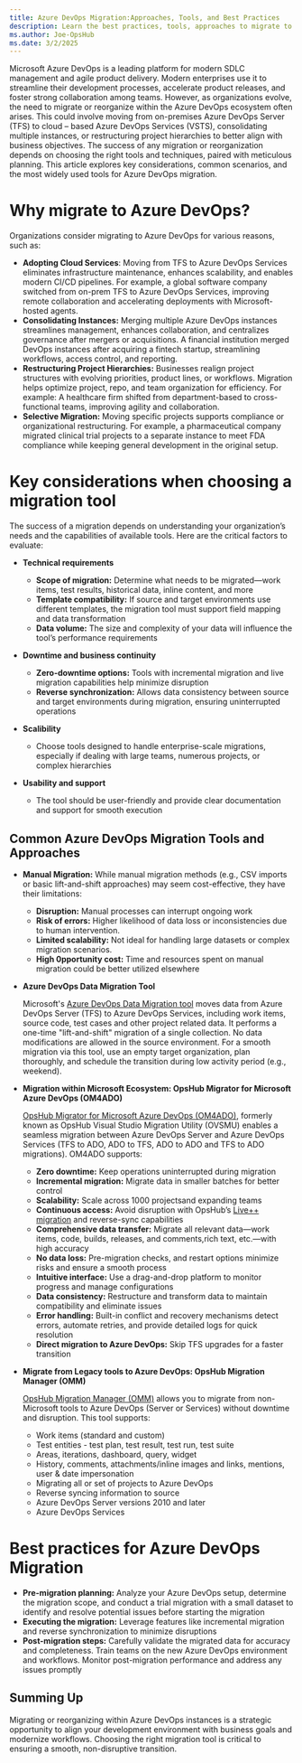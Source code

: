 ```yaml
---
title: Azure DevOps Migration:Approaches, Tools, and Best Practices 
description: Learn the best practices, tools, approaches to migrate to Azure DevOps
ms.author: Joe-OpsHub
ms.date: 3/2/2025
---                                                                                                                                                                                                                                                                                                                                                                                                                                                                                                                                                                                                                                                                                                                                                                                                                                                    
```


Microsoft Azure DevOps is a leading platform for modern SDLC management and agile product delivery. Modern enterprises use it to streamline their development processes, accelerate product releases, and foster strong collaboration among teams. However, as organizations evolve, the need to migrate or reorganize within the Azure DevOps ecosystem often arises. This could involve moving from on-premises Azure DevOps Server (TFS) to cloud – based Azure DevOps Services (VSTS), consolidating multiple instances, or restructuring project hierarchies to better align with business objectives. The success of any migration or reorganization depends on choosing the right tools and techniques, paired with meticulous planning. This article explores key considerations, common scenarios, and the most widely used tools for Azure DevOps migration.

# Why migrate to Azure DevOps?  

Organizations consider migrating to Azure DevOps for various reasons, such as: 
- **Adopting Cloud Services**: Moving from TFS to Azure DevOps Services eliminates infrastructure maintenance, enhances scalability, and enables modern CI/CD pipelines. For example, a global software company switched from on-prem TFS to Azure DevOps Services, improving remote collaboration and accelerating deployments with Microsoft-hosted agents. 
- **Consolidating Instances:** Merging multiple Azure DevOps instances streamlines management, enhances collaboration, and centralizes governance after mergers or acquisitions. A financial institution merged DevOps instances after acquiring a fintech startup, streamlining workflows, access control, and reporting. 
- **Restructuring Project Hierarchies:** Businesses realign project structures with evolving priorities, product lines, or workflows. Migration helps optimize project, repo, and team organization for efficiency. For example: A healthcare firm shifted from department-based to cross-functional teams, improving agility and collaboration. 
- **Selective Migration:** Moving specific projects supports compliance or organizational restructuring. For example, a pharmaceutical company migrated clinical trial projects to a separate instance to meet FDA compliance while keeping general development in the original setup. 

# Key considerations when choosing a migration tool 

The success of a migration depends on understanding your organization’s needs and the capabilities of available tools. Here are the critical factors to evaluate:
- **Technical requirements**
  - **Scope of migration:** Determine what needs to be migrated—work items, test results, historical data, inline content, and more
  - **Template compatibility:** If source and target environments use different templates, the migration tool must support field mapping and data transformation
  - **Data volume:** The size and complexity of your data will influence the tool’s performance requirements

- **Downtime and business continuity**
  - **Zero-downtime options:** Tools with incremental migration and live migration capabilities help minimize disruption
  - **Reverse synchronization:** Allows data consistency between source and target environments during migration, ensuring uninterrupted operations

- **Scalibility**
  - Choose tools designed to handle enterprise-scale migrations, especially if dealing with large teams, numerous projects, or complex hierarchies

- **Usability and support**
  - The tool should be user-friendly and provide clear documentation and support for smooth execution
  
## Common Azure DevOps Migration Tools and Approaches 

- **Manual Migration:** While manual migration methods (e.g., CSV imports or basic lift-and-shift approaches) may seem cost-effective, they have their limitations: 

   - **Disruption:** Manual processes can interrupt ongoing work
  - **Risk of errors:** Higher likelihood of data loss or inconsistencies due to human intervention.
  - **Limited scalability:** Not ideal for handling large datasets or complex migration scenarios.
  - **High 0pportunity cost:** Time and resources spent on manual migration could be better utilized elsewhere 

- **Azure DevOps Data Migration Tool** 

  Microsoft's [Azure DevOps Data Migration tool](https://learn.microsoft.com/en-us/azure/devops/migrate/migration-overview?view=azure-devops#option-2-azure-devops-data-migration-tool) moves data from Azure DevOps Server (TFS) to Azure DevOps Services, including work items, source code, test cases and other project related data. It performs a one-time "lift-and-shift" migration of a single collection. No data modifications are allowed in the source environment. For a smooth migration via this tool, use an empty target organization, plan thoroughly, and schedule the transition during low activity period (e.g., weekend). 


- **Migration within Microsoft Ecosystem: OpsHub Migrator for Microsoft Azure DevOps (OM4ADO)**

   [OpsHub Migrator for Microsoft Azure DevOps (OM4ADO)](https://www.opshub.com/products/opshub-azure-devops-migrator/?utm_source=Microsoft.Learn.com&utm_medium=Referrals&utm_campaign=NewpageAzureDevOpsMigrationlisting), formerly known as OpsHub Visual Studio Migration Utility (OVSMU) enables a seamless migration between Azure DevOps Server and Azure DevOps Services (TFS to ADO, ADO to TFS, ADO to ADO and TFS to ADO migrations). OM4ADO supports: 

   - **Zero downtime:** Keep operations uninterrupted during migration
   - **Incremental migration:** Migrate data in smaller batches for better control
   - **Scalability:** Scale across 1000 projectsand expanding teams
   - **Continuous access:** Avoid disruption with OpsHub’s [Live++ migration](https://www.opshub.com/blogs/choosing-the-right-enterprise-cloud-data-migration-strategy/?utm_source=Microsoft.Learn.com&utm_medium=Referrals&utm_campaign=NewpageAzureDevOpsMigrationlisting) and reverse-sync capabilities
   - **Comprehensive data transfer:** Migrate all relevant data—work items, code, builds, releases, and comments,rich text, etc.—with high accuracy
   - **No data loss:** Pre-migration checks, and restart options minimize risks and ensure a smooth process
   - **Intuitive interface:** Use a drag-and-drop platform to monitor progress and manage configurations
   - **Data consistency:** Restructure and transform data to maintain compatibility and eliminate issues
   - **Error handling:** Built-in conflict and recovery mechanisms detect errors, automate retries, and provide detailed logs for quick resolution
   - **Direct migration to Azure DevOps:** Skip TFS upgrades for a faster transition
 

 - **Migrate from Legacy tools to Azure DevOps: OpsHub Migration Manager (OMM)**

    [OpsHub Migration Manager (OMM)](https://www.opshub.com/products/opshub-migration-manager/?utm_source=Microsoft.Learn.com&utm_medium=Referrals&utm_campaign=NewpageAzureDevOpsMigrationlisting) allows you to migrate from non-Microsoft tools to Azure DevOps (Server or Services) without downtime and disruption. This tool supports:  

    - Work items (standard and custom)
    - Test entities - test plan, test result, test run, test suite
    - Areas, iterations, dashboard, query, widget
    - History, comments, attachments/inline images and links, mentions, user & date impersonation
    - Migrating all or set of projects to Azure DevOps
    - Reverse syncing information to source
    - Azure DevOps Server versions 2010 and later
    - Azure DevOps Services 
 

# Best practices for Azure DevOps Migration 

- **Pre-migration planning:** Analyze your Azure DevOps setup, determine the migration scope, and conduct a trial migration with a small dataset to identify and resolve potential issues before starting the migration
- **Executing the migration:** Leverage features like incremental migration and reverse synchronization to minimize disruptions
- **Post-migration steps:** Carefully validate the migrated data for accuracy and completeness. Train teams on the new Azure DevOps environment and workflows. Monitor post-migration performance and address any issues promptly
  

## Summing Up 

Migrating or reorganizing within Azure DevOps instances is a strategic opportunity to align your development environment with business goals and modernize workflows. Choosing the right migration tool is critical to ensuring a smooth, non-disruptive transition. 
